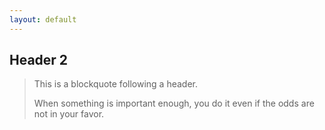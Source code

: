 ```yaml
---
layout: default
---
```



## Header 2

> This is a blockquote following a header.
>
> When something is important enough, you do it even if the odds are not in your favor.
